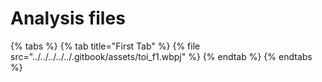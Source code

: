 # Analysis files

{% tabs %}
{% tab title="First Tab" %}
{% file src="../../../../../.gitbook/assets/toi\_f1.wbpj" %}
{% endtab %}
{% endtabs %}

